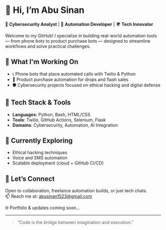 # 👋 Hi, I’m Abu Sinan

🔐 **Cybersecurity Analyst** | 🤖 **Automation Developer** | 🌍 **Tech Innovator**

Welcome to my GitHub! I specialize in building real-world automation tools — from phone bots to product purchase bots — designed to streamline workflows and solve practical challenges.

## 🚀 What I'm Working On
- 📞 Phone bots that place automated calls with Twilio & Python  
- 🛒 Product purchase automation for drops and flash sales  
- 🛡️ Cybersecurity projects focused on ethical hacking and digital defense

## 🧠 Tech Stack & Tools
- **Languages**: Python, Bash, HTML/CSS  
- **Tools**: Twilio, GitHub Actions, Selenium, Flask  
- **Domains**: Cybersecurity, Automation, AI Integration

## 🌱 Currently Exploring
- Ethical hacking techniques  
- Voice and SMS automation  
- Scalable deployment (cloud + GitHub CI/CD)

## 🤝 Let’s Connect
Open to collaboration, freelance automation builds, or just tech chats.  
📫 Reach me at: abusinan1523@gmail.com

🌐 Portfolio & updates coming soon...

---

> “Code is the bridge between imagination and execution.”